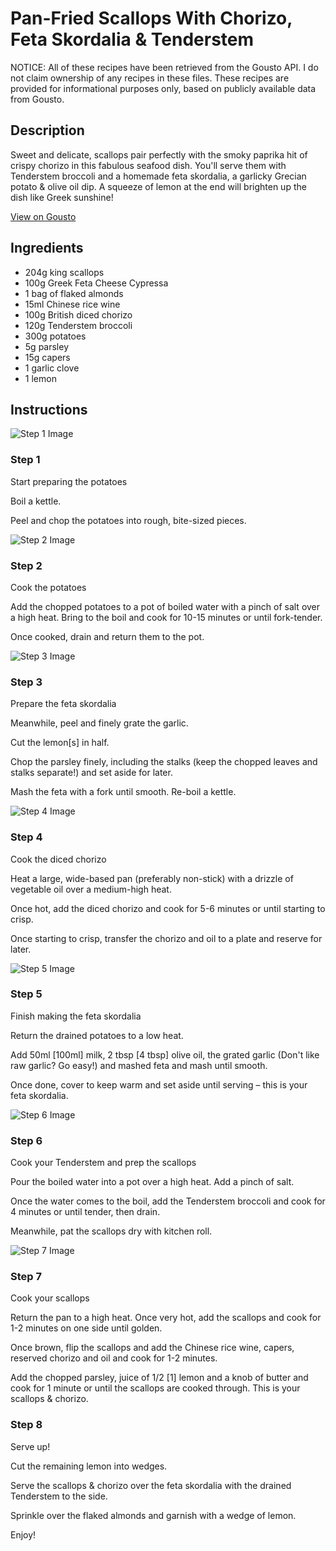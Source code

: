 # Pan-Fried Scallops With Chorizo, Feta Skordalia & Tenderstem

NOTICE: All of these recipes have been retrieved from the Gousto API. I do not claim ownership of any recipes in these files. These recipes are provided for informational purposes only, based on publicly available data from Gousto.

## Description

Sweet and delicate, scallops pair perfectly with the smoky paprika hit of crispy chorizo in this fabulous seafood dish. You'll serve them with Tenderstem broccoli and a homemade feta skordalia, a garlicky Grecian potato & olive oil dip. A squeeze of lemon at the end will brighten up the dish like Greek sunshine!

[View on Gousto](https://www.gousto.co.uk/recipes/cookbook/pan-fried-scallops-with-chorizo-feta-skordalia-tenderstem)

## Ingredients

- 204g king scallops
- 100g Greek Feta Cheese Cypressa
- 1 bag of flaked almonds
- 15ml Chinese rice wine
- 100g British diced chorizo 
- 120g Tenderstem broccoli
- 300g potatoes
- 5g parsley
- 15g capers
- 1 garlic clove
- 1 lemon

## Instructions

![Step 1 Image](https://production-media.gousto.co.uk/cms/recipe-step-image/1585.-step-1-x200.jpg)

### Step 1

Start preparing the potatoes


Boil a kettle.


Peel and chop the potatoes into rough, bite-sized pieces.

![Step 2 Image](https://production-media.gousto.co.uk/cms/recipe-step-image/1585.-step-2-x200.jpg)

### Step 2

Cook the potatoes


Add the chopped potatoes to a pot of boiled water with a pinch of salt over a high heat. Bring to the boil and cook for 10-15 minutes or until fork-tender.


Once cooked, drain and return them to the pot.

![Step 3 Image](https://production-media.gousto.co.uk/cms/recipe-step-image/1585.-step-3-x200.jpg)

### Step 3

Prepare the feta skordalia


Meanwhile, peel and finely grate the garlic.


Cut the lemon<span class="text-danger">[s]</span> in half.


Chop the parsley finely, including the stalks (keep the chopped leaves and stalks separate!) and set aside for later.


Mash the feta with a fork until smooth. Re-boil a kettle.

![Step 4 Image](https://production-media.gousto.co.uk/cms/recipe-step-image/1585.-step-4-x200.jpg)

### Step 4

Cook the diced chorizo 


Heat a large, wide-based pan (preferably non-stick) with a drizzle of vegetable oil over a medium-high heat.


Once hot, add the diced chorizo and cook for 5-6 minutes or until starting to crisp.


Once starting to crisp, transfer the chorizo and oil to a plate and reserve for later.

![Step 5 Image](https://production-media.gousto.co.uk/cms/recipe-step-image/1585.-step-5-x200.jpg)

### Step 5

Finish making the feta skordalia


Return the drained potatoes to a low heat.


Add 50ml <span class="text-danger">[100ml]</span> milk, 2 tbsp<span class="text-danger"> [4 tbsp]</span> olive oil, the grated garlic (Don't like raw garlic? Go easy!) and mashed feta and mash until smooth.


Once done, cover to keep warm and set aside until serving – this is your feta skordalia.

![Step 6 Image](https://production-media.gousto.co.uk/cms/recipe-step-image/1585.-step-6.Tenderstem-x200.jpg)

### Step 6

Cook your Tenderstem and prep the scallops


Pour the boiled water into a pot over a high heat. Add a pinch of salt.


Once the water comes to the boil, add the Tenderstem broccoli and cook for 4 minutes or until tender, then drain.


Meanwhile, pat the scallops dry with kitchen roll.

![Step 7 Image](https://production-media.gousto.co.uk/cms/recipe-step-image/1585.-step-7-x200.jpg)

### Step 7

Cook your scallops


Return the pan to a high heat. Once very hot, add the scallops and cook for 1-2 minutes on one side until golden.


Once brown, flip the scallops and add the Chinese rice wine, capers, reserved chorizo and oil and cook for 1-2 minutes.


Add the chopped parsley, juice of 1/2 <span class="text-danger">[1]</span> lemon and a knob of butter and cook for 1 minute or until the scallops are cooked through.<span class="text-highlight"> This is your scallops &amp; chorizo.</span>

### Step 8

Serve up!


Cut the remaining lemon into wedges.


Serve the scallops &amp; chorizo over the feta skordalia with the drained Tenderstem to the side.


Sprinkle over the flaked almonds and garnish with a wedge of lemon.


Enjoy!

